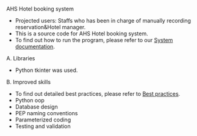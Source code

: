 AHS Hotel booking system
- Projected users: Staffs who has been in charge of manually recording reservation&Hotel manager.
- This is a source code for AHS Hotel booking system.
- To find out how to run the program, please refer to our [System documentation](https://github.com/Yeonny0723/rmit/blob/main/info_sys_solution_n_design/asgnt-02/AHS_sys_doc_s3741327.pdf).

A. Libraries
- Python tkinter was used. 

B. Improved skills 
- To find out detailed best practices, please refer to [Best practices](https://github.com/Yeonny0723/rmit/blob/main/info_sys_solution_n_design/asgnt-02/AHS_best_practice_s3741327.pdf).
- Python oop
- Database design 
- PEP naming conventions
- Parameterized coding
- Testing and validation
